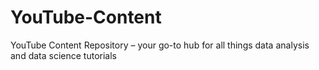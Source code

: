 # YouTube-Content
YouTube Content Repository – your go-to hub for all things data analysis and data science tutorials
